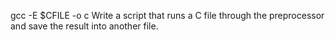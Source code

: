 gcc -E $CFILE -o c
Write a script that runs a C file through the preprocessor and save the result into another file.
